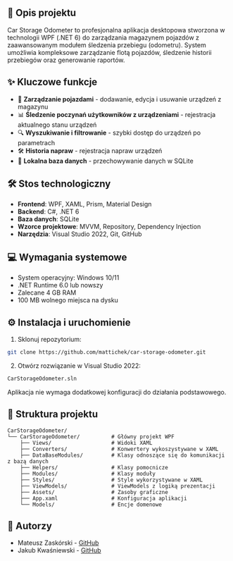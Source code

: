 ## 📖 Opis projektu

Car Storage Odometer to profesjonalna aplikacja desktopowa stworzona w technologii WPF (.NET 6) do zarządzania magazynem pojazdów z zaawansowanym modułem śledzenia przebiegu (odometru). System umożliwia kompleksowe zarządzanie flotą pojazdów, śledzenie historii przebiegów oraz generowanie raportów.

## ✨ Kluczowe funkcje

- 🚗 **Zarządzanie pojazdami** - dodawanie, edycja i usuwanie urządzeń z magazynu
- 📊 **Śledzenie poczynań użytkowników z urządzeniami** - rejestracja aktualnego stanu urządzeń 
- 🔍 **Wyszukiwanie i filtrowanie** - szybki dostęp do urządzeń po parametrach
- 🛠 **Historia napraw** - rejestracja napraw urządzeń
- 💾 **Lokalna baza danych** - przechowywanie danych w SQLite

## 🛠 Stos technologiczny

- **Frontend**: WPF, XAML, Prism, Material Design
- **Backend**: C#, .NET 6
- **Baza danych**: SQLite
- **Wzorce projektowe**: MVVM, Repository, Dependency Injection
- **Narzędzia**: Visual Studio 2022, Git, GitHub

## 💻 Wymagania systemowe

- System operacyjny: Windows 10/11
- .NET Runtime 6.0 lub nowszy
- Zalecane 4 GB RAM
- 100 MB wolnego miejsca na dysku

## ⚙️ Instalacja i uruchomienie

1. Sklonuj repozytorium:
```bash
git clone https://github.com/mattichek/car-storage-odometer.git
```

2. Otwórz rozwiązanie w Visual Studio 2022:
```bash
CarStorageOdometer.sln
```


Aplikacja nie wymaga dodatkowej konfiguracji do działania podstawowego.

## 📂 Struktura projektu

```
CarStorageOdometer/
└── CarStorageOdometer/          # Główny projekt WPF
    ├── Views/                   # Widoki XAML
    ├── Converters/              # Konwertery wykoszystywane w XAML
    ├── DataBaseModules/         # Klasy odnoszące się do komunikacji z bazą danych
    ├── Helpers/                 # Klasy pomocnicze
    ├── Modules/                 # Klasy moduły 
    ├── Styles/                  # Style wykorzystywane w XAML
    ├── ViewModels/              # ViewModels z logiką prezentacji
    ├── Assets/                  # Zasoby graficzne
    ├── App.xaml                 # Konfiguracja aplikacji
    └── Models/                  # Encje domenowe
```

## 👥 Autorzy

- Mateusz Zaskórski - [GitHub](https://github.com/mattichek)
- Jakub Kwaśniewski - [GitHub](https://github.com/miszczur)

